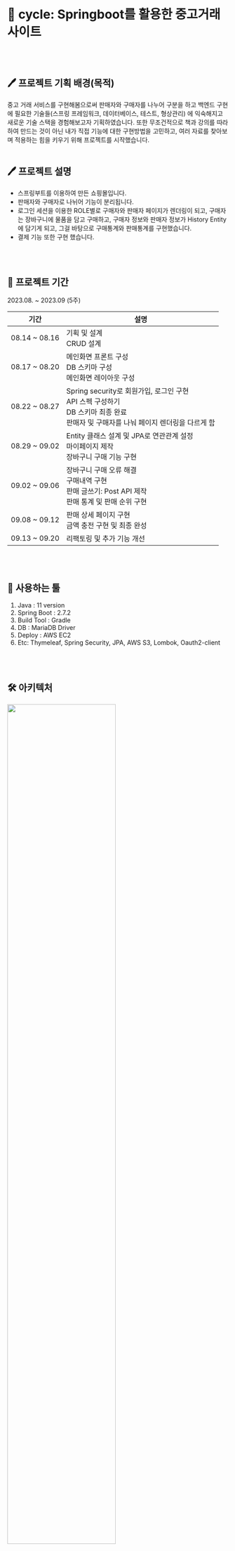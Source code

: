 # 📢 cycle: Springboot를 활용한 중고거래 사이트

<br><br>
## 🖊️ 프로젝트 기획 배경(목적)
중고 거래 서비스를 구현해봄으로써 판매자와 구매자를 나누어 구분을 하고 백엔드 구현에 필요한 기술들(스프링 프레임워크, 데이터베이스, 테스트, 형상관리) 에 익숙해지고 새로운 기술 스택을 경험해보고자 기획하였습니다. 또한 무조건적으로 책과 강의를 따라하여 만드는 것이 아닌 내가 직접 기능에 대한 구현방법을 고민하고, 여러 자료를 찾아보며 적용하는 힘을 키우기 위해 프로젝트를 시작했습니다.
<br><br>

## 🖊️ 프로젝트 설명
- 스프링부트를 이용하여 만든 쇼핑몰입니다.
- 판매자와 구매자로 나뉘어 기능이 분리됩니다.
- 로그인 세션을 이용한 ROLE별로 구매자와 판매자 페이지가 렌더링이 되고, 구매자는 장바구니에 물품을 담고 구매하고, 구매자 정보와 판매자 정보가 History Entity에 담기게 되고, 그걸 바탕으로 구매통계와 판매통계를 구현했습니다.
- 결제 기능 또한 구현 했습니다.

<br><br>

## 📆 프로젝트 기간

2023.08. ~ 2023.09 (5주)

| 기간                | 설명                                                         |
| ------------------- | ------------------------------------------------------------ |
| 08.14 ~ 08.16       | 기획 및 설계 <br />  CRUD 설계                                 |
| 08.17 ~ 08.20       | 메인화면 프론트 구성<br />DB 스키마 구성<br />메인화면 레이아웃 구성 |
| 08.22 ~ 08.27        | Spring security로 회원가입, 로그인 구현<br />API 스펙 구성하기<br />DB 스키마 최종 완료<br />판매자 및 구매자를 나눠 페이지 렌더링을 다르게 함 |
| 08.29 ~ 09.02         | Entity 클래스 설계 및 JPA로 연관관계 설정<br />마이페이지 제작<br /> 장바구니 구매 기능 구현 |
| 09.02 ~ 09.06        | 장바구니 구매 오류 해결<br />구매내역 구현<br /> 판매 글쓰기: Post API 제작<br /> 판매 통계 및 판매 순위 구현 |
| 09.08 ~ 09.12        | 판매 상세 페이지 구현<br />금액 충전 구현 및 최종 완성 <br /> 
| 09.13 ~ 09.20        | 리팩토링 및 추가 기능 개선  | <!-- AWS S3에 이미지 저장 기능 구현 -->


<br><br>

## 📍 사용하는 툴

1. Java : 11 version
2. Spring Boot : 2.7.2
3. Build Tool : Gradle
4. DB : MariaDB Driver
5. Deploy : AWS EC2
6. Etc: Thymeleaf, Spring Security, JPA, AWS S3, Lombok, Oauth2-client
   
<br><br>

## 🛠 아키텍처
<!-- ![image](https://github.com/kyounggseo/cycle/assets/102573192/8b5e8e47-e1f4-4486-a188-551dd4b9d510) 
![image](https://github.com/kyounggseo/cycle/assets/102573192/4b9c51ba-b8f1-4b53-b991-9b2bfe0d2a05)<br/> -->
<img src="https://github.com/kyounggseo/cycle/assets/102573192/4b9c51ba-b8f1-4b53-b991-9b2bfe0d2a05" width="70%" height="70%">

<br><br>

<!-- 
## 🛠 ERD
![image](https://github.com/kyounggseo/cycle/assets/102573192/3c9aa412-eed2-4727-88b4-784dfdb40b18)
<br><br>
-->

## 💾 DB 스키마 구성
<!-- ![image](https://github.com/kyounggseo/cycle/assets/102573192/dd625fb1-8fad-49c7-811f-f32b1243b8bf) -->
<img src="https://github.com/kyounggseo/cycle/assets/102573192/dd625fb1-8fad-49c7-811f-f32b1243b8bf" width="70%" height="20%">
<h3>DB 설계</h3>

- User
- Item
- Cart
- Cart_item
- Board
- History
  
<br>

 **회원과 상품**

상품은 1명의 회원이 등록할 수 있고, 상품은 작성자(회원) 정보를 가지고 있다. <br>

- 한 명의 회원은 여러 상품을 등록할 수 있다.<br>
**⇒ User(1) - Item(N)**

**상품과 상품이미지**

이미지는 자신이 어떤 상품에 해당되는지에 대한 정보를 가지고 있다. 

- 한 개의 상품은 여러 이미지를 가질 수 있다. <br>
**⇒ Item(1) - ItemPhoto(N)**

**장바구니**

어떤 회원의 장바구니인지, 담긴 상품들은 무엇인지에 대한 정보를 가지고 있다.

- 한 명의 회원은 장바구니에 여러 상품을 담을 수 있다. 
=CartItem에 CartId를 검색하면 N개의 정보가 출력된다. <br>
**⇒ User(1) - CartId(N)**
- 한 개의 상품은 여러 회원의 장바구니에 담길 수 있다. 
= CartItem에 itemId를 검색하면 N개의 정보가 출력된다. <br>
**⇒ CartItem(N) - Item(1)**

**주문**

어떤 회원의 주문인지, 담긴 상품들은 무엇인지에 대한 정보를 가지고 있다. (주문상품에서 해당 역할을 수행한다.)

- 한 명의 회원은 여러 주문을 요청할 수 있다.
= Cart_Item에 CartId를 검색하면 N개의 정보가 출력된다. <br>
**⇒ User(1) - Cart(N)**
- 한 개의 주문은 여러 상품들을 담을 수 있다.
 = Cart에 UserId를 검색하면 여러 주문(N) * 여러 상품(M)개의 정보가 출력된다. <br>
⇒ 다대다 매핑이니 주문과 상품 사이에 **주문상품** 테이블을 생성한다.

**주문상품**

어떤 주문에 어떤 상품들이 담겨있는지에 대한 정보를 가지고 있다.

- 한 개의 주문은 여러 상품들을 담을 수 있다.
= Cart_Item에 CartId를 검색하면 N개의 정보가 출력 된다.<br>
**⇒ Cart_Item(1) - Cart_Id(N)**
- 한 개의 상품은 여러 주문에 담길 수 있다.
= Cart_Item에 itemId를 검색하면 N개의 정보가 출력 된다. <br>
**⇒ ItemId(N) - Cart_Item(1)** 
<br><br>

## 🎯 구현 결과 <br>

#### 1) 회원가입/로그인<br>

- [x] 회원가입<br>

![쇼핑몰 만들기 - 개인 - Microsoft_ Edge 2023-12-27 15-01-44](https://github.com/kyounggseo/cycle/assets/102573192/53753525-23a0-4b6d-bf82-032ce624ebaf)
<!-- ![image](https://github.com/kyounggseo/cycle/assets/102573192/2ada9805-e9a3-4b6c-9b66-31cb3e5aca99)<br> -->
회원가입시 닉네임, 비밀번호, 전화번호, 주소, 이메일를 입력함.<br>



- [x] 로그인<br>
![쇼핑몰 만들기 - 개인 - Microsoft_ Edge 2023-12-27 15-01-44 (1)](https://github.com/kyounggseo/cycle/assets/102573192/e7a72618-b7c0-4d5d-918f-eb6eefd1ba2e)

<!-- ![image](https://github.com/kyounggseo/cycle/assets/102573192/9476aeca-b5b0-475f-b171-1518fafb2804)<br> -->
- 회원가입 여부를 체크함.<br>
- 비밀번호 일치 여부를 체크함.<br>
- 보안을 고려하여 JWT(access token, refresh token) 방식을 통해 로그인 인증.<br>
<br>

#### 2) 판매자 메인 페이지(홈)<br>

- [x] 상품 등록<br>
![쇼핑몰 만들기 - 개인 - Microsoft_ Edge 2023-12-27 15-01-44](https://github.com/kyounggseo/cycle/assets/102573192/33c911da-55c9-4d20-a437-55441d441670)

<!-- ![image](https://github.com/kyounggseo/cycle/assets/102573192/6cd2d7bd-8178-461a-8b1b-feb823c0c472)<br> 

- [x] 상품 등록 후 홈<br>

![image](https://github.com/kyounggseo/cycle/assets/102573192/5031f1d5-7417-45f2-afac-0abe1f5267cf)<br>

- [x] 판매목록<br>

![image](https://github.com/kyounggseo/cycle/assets/102573192/c5c5707f-6e51-4140-8517-596907029358)<br>

- [x] 판매통계 및 판매량 순위<br>

![image](https://github.com/kyounggseo/cycle/assets/102573192/c74e9e4c-558a-4eba-8c1c-fa63d2f71f6e)<br>  -->

- [x] 판매목록 및 판매통계, 판매량 순위<br>

<img src="https://github.com/kyounggseo/cycle/assets/102573192/c5c5707f-6e51-4140-8517-596907029358" width="40%" height="70%"> <img src="https://github.com/kyounggseo/cycle/assets/102573192/c74e9e4c-558a-4eba-8c1c-fa63d2f71f6e" width="40%" height="70%"> <br/>
- 판매자는 원하는 상품을 상품명, 수량, 가격, 이미지 등을 입력하여 올릴 수 있음.
- 현재까지 판매된 판매목록, 통계, 판매량 순위를 볼 수 있음.
  
<br>

#### 3) 판매자 마이 페이지 <br>

- [x] 내 정보 수정하기<br>
![image](https://github.com/kyounggseo/cycle/assets/102573192/2c01bb40-ffeb-4841-9b52-b4d2be6a6eae)<br>

- 판매자는 닉네임, 주소, 전화번호, 사용자 사진 변경이 가능함.<br>
<br>

#### 4) 구매자 메인 페이지(홈) <br>

- [x] 장바구니 및 구매내역<br>

<img src="https://github.com/kyounggseo/cycle/assets/102573192/3dc711af-0779-4f3e-9a60-b28adc5d181c" width="40%" height="70%"> <img src="https://github.com/kyounggseo/cycle/assets/102573192/97856725-6d2b-4490-ba2d-31fa84c06640" width="40%" height="70%"> <br/>
- 구매자는 원하는 상품을 장바구니에 담고 구매할 수 있음.
<br>

<!-- - [x] 장바구니<br>
![image](https://github.com/kyounggseo/cycle/assets/102573192/3dc711af-0779-4f3e-9a60-b28adc5d181c) <br>
- [x] 구매내역<br>
![image](https://github.com/kyounggseo/cycle/assets/102573192/97856725-6d2b-4490-ba2d-31fa84c06640)<br> -->



#### 5) 구매자 마이 페이지 <br>
- [x] 내정보 수정하기<br>

<img src="https://github.com/kyounggseo/cycle/assets/102573192/9b9a7649-9937-46ba-a73e-7a1a81228b73" width="40%" height="70%"> <img src="https://github.com/kyounggseo/cycle/assets/102573192/a6fdecb4-c7c1-4725-9e83-a0b4f347156d" width="40%" height="70%"> <br/>

<!-- 
![image](https://github.com/kyounggseo/cycle/assets/102573192/9b9a7649-9937-46ba-a73e-7a1a81228b73)<br>

![image](https://github.com/kyounggseo/cycle/assets/102573192/a6fdecb4-c7c1-4725-9e83-a0b4f347156d)<br> -->
- 구매자는 닉네임, 주소, 전화번호, 사용자 사진 변경이 가능함.<br>
<br>

- [x] 금액 충전하기 <br>
<!-- <img src="https://github.com/kyounggseo/cycle/assets/102573192/4d42f7ce-aab0-478f-bf7e-7e319a28e0dc" width="50%" height="0%"> 
<img src="https://github.com/kyounggseo/cycle/assets/102573192/4cf108cf-77ce-42fb-9578-7baab0bc0530" width="30%" height="10%"> 
<img src="https://github.com/kyounggseo/cycle/assets/102573192/528ff50c-5049-481b-b801-2b63a99f21e8" width="80%" height="0%"> -->
![쇼핑몰 만들기 - 개인 - Microsoft_ Edge 2023-12-27 15-01-44](https://github.com/kyounggseo/cycle/assets/102573192/13f60795-ce5d-42e7-9491-c6749f1392a2)

- 구매자의 잔액이 부족할 경우, 카카오 QR결제를 통해 원하는 금액을 선택 후 QR코드로 금액을 충전함. <br> 

      
<br><br>

## 🥁 실행 방법
[Notion link](https://www.notion.so/Cycle-e4e25da4a37b42258fbe5a3676250e5d?pvs=4)

<br><br>

## 🔖 노하우 공유

[[Spring] DAO와 DTO](https://github.com/kyounggseo/share-knowhow/blob/main/share%20knowhow%20/%5BSpring%5D%20DAO%EC%99%80%20DTO.md)

[[Spring] Spring Data JPA 정리](https://github.com/kyounggseo/share-knowhow/blob/main/share%20knowhow%20/%5BSpring%5D%20Spring%20Data%20JPA%20%EC%A0%95%EB%A6%AC.md)

[[Spring] Spring Security](https://github.com/kyounggseo/share-knowhow/blob/main/share%20knowhow%20/%5BSpring%5D%20Spring%20Security.md)

[[Spring] Springboot build and deploy tools](https://github.com/kyounggseo/share-knowhow/blob/main/share%20knowhow%20/%5BSpring%5D%20Springboot%20build%20and%20deploy%20tools.md)

[[Spring] Thymeleaf정리](https://github.com/kyounggseo/share-knowhow/blob/main/share%20knowhow%20/%5BSpring%5D%20Thymeleaf%EC%A0%95%EB%A6%AC.md)

[[Spring] 도메인 클래스 관련 참고사항(1)](https://github.com/kyounggseo/share-knowhow/blob/main/share%20knowhow%20/%5BSpring%5D%20%EB%8F%84%EB%A9%94%EC%9D%B8%20%ED%81%B4%EB%9E%98%EC%8A%A4%20%EA%B4%80%EB%A0%A8%20%EC%B0%B8%EA%B3%A0%EC%82%AC%ED%95%AD(1).md)

[[Spring] 도메인 클래스 관련 참고사항(2)](https://github.com/kyounggseo/share-knowhow/blob/main/share%20knowhow%20/%5BSpring%5D%20%EB%8F%84%EB%A9%94%EC%9D%B8%20%ED%81%B4%EB%9E%98%EC%8A%A4%20%EA%B4%80%EB%A0%A8%20%EC%B0%B8%EA%B3%A0%EC%82%AC%ED%95%AD(2).md)

[[Spring] 서버 재시작하지 않고 view 변경 확인하기](https://github.com/kyounggseo/share-knowhow/blob/main/share%20knowhow%20/%5BSpring%5D%20%EC%84%9C%EB%B2%84%20%EC%9E%AC%EC%8B%9C%EC%9E%91%ED%95%98%EC%A7%80%20%EC%95%8A%EA%B3%A0%20view%20%EB%B3%80%EA%B2%BD%20%ED%99%95%EC%9D%B8%ED%95%98%EA%B8%B0.md)

<br><br>

## ☝ 제작 후기 및 알게된 점(느낀 점)
- @Transactional 어노테이션에 대해 공부하게 되었습니다.
- JPA 연관관계에 대해 더욱 잘 알게되는 계기가 되었습니다.
- 세션과 ROLE을 이용하여 역할별 기능을 구분하는 페이지를 만드는 방법에 대해 알게 되었습니다.
- Spring Framework의 동작과정을 익혔습니다.
- MVC구조의 서비스 흐름을 익혔습니다.
- 백엔드 개발자로서 프론트엔드와의 협업을 경험했습니다.
- JWT 토큰의 개념과 사용법을 익혔습니다.
- 백엔드 요청시 필요한 인증/인가 부분을 학습했습니다.
- Spring MVC에서 제공하는 Interceptor기능으로 요청 유효성을 판단할 수 있었습니다.
